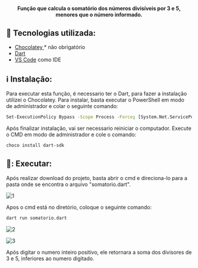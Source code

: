 

<h4 align="center">
   Função que calcula o somatório dos números divisíveis por 3 e 5, menores que o número informado.
</h4>

<p align="center">


## :rocket: Tecnologias utilizada:

-  [Chocolatey ](https://chocolatey.org/)    *  não obrigatório
-  [Dart](https://dart.dev/)
-  [VS Code](https://code.visualstudio.com/) como IDE

## :information_source: Instalação:

Para executar esta função, é necessario ter o Dart, para fazer a instalação utilizei o Chocolatey. Para instalar, basta executar o PowerShell em modo de administrador  e colar o seguinte comando:


```bash
Set-ExecutionPolicy Bypass -Scope Process -Force; [System.Net.ServicePointManager]::SecurityProtocol = [System.Net.ServicePointManager]::SecurityProtocol -bor 3072; iex ((New-Object System.Net.WebClient).DownloadString('https://community.chocolatey.org/install.ps1'))
```
Após finalizar instalação, vai ser necessario reiniciar o computador. Execute o CMD em modo de administrador e cole o comando:

```bash
choco install dart-sdk
```

## 🚩: Executar:
Após realizar download do projeto, basta abrir o cmd e direciona-lo para a pasta onde se encontra o arquivo "somatorio.dart".


![1](https://user-images.githubusercontent.com/81199526/183974036-cb00dd42-5229-480f-be1d-a676c5fc4f1e.PNG)

Apos o cmd está no diretório, coloque o seguinte comando:

```bash
dart run somatorio.dart
```

![2](https://user-images.githubusercontent.com/81199526/183974033-3208767d-1333-4ff0-9c15-a6d6a08a3dfd.PNG)

![3](https://user-images.githubusercontent.com/81199526/183974032-5b4ae881-2304-4703-bc65-26f135f46ab1.PNG)
   
Após digitar o numero inteiro positivo, ele retornara a soma dos divisores de 3 e 5, inferiores ao numero digitado.
